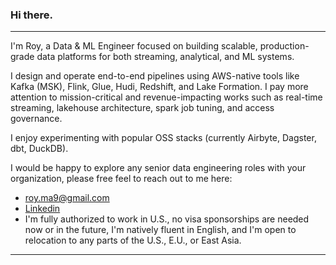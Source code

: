 ### Hi there.
---
I'm Roy, a Data & ML Engineer focused on building scalable, production-grade data platforms for both streaming, analytical, and ML systems.

I design and operate end-to-end pipelines using AWS-native tools like Kafka (MSK), Flink, Glue, Hudi, Redshift, and Lake Formation. I pay more attention to mission-critical and revenue-impacting works such as real-time streaming, lakehouse architecture, spark job tuning, and access governance.

I enjoy experimenting with popular OSS stacks (currently Airbyte, Dagster, dbt, DuckDB).

I would be happy to explore any senior data engineering roles with your organization, please free feel to reach out to me here:
- roy.ma9@gmail.com
- [Linkedin](https://www.linkedin.com/in/royma/)
- I'm fully authorized to work in U.S., no visa sponsorships are needed now or in the future, I'm natively fluent in English, and I'm open to relocation to any parts of the U.S., E.U., or East Asia.
---
